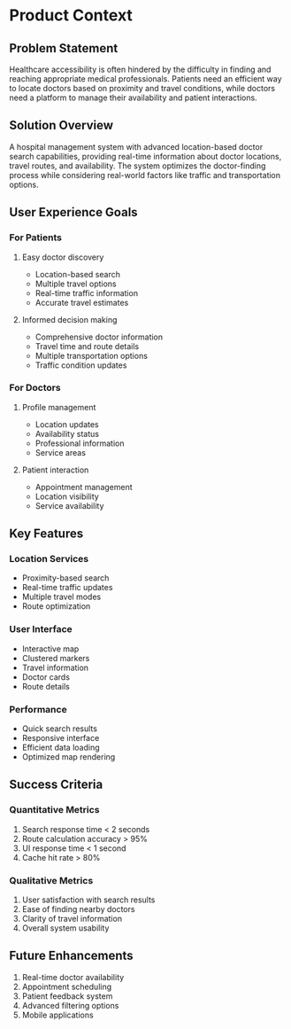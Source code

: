 # Product Context

## Problem Statement
Healthcare accessibility is often hindered by the difficulty in finding and reaching appropriate medical professionals. Patients need an efficient way to locate doctors based on proximity and travel conditions, while doctors need a platform to manage their availability and patient interactions.

## Solution Overview
A hospital management system with advanced location-based doctor search capabilities, providing real-time information about doctor locations, travel routes, and availability. The system optimizes the doctor-finding process while considering real-world factors like traffic and transportation options.

## User Experience Goals

### For Patients
1. Easy doctor discovery
   - Location-based search
   - Multiple travel options
   - Real-time traffic information
   - Accurate travel estimates

2. Informed decision making
   - Comprehensive doctor information
   - Travel time and route details
   - Multiple transportation options
   - Traffic condition updates

### For Doctors
1. Profile management
   - Location updates
   - Availability status
   - Professional information
   - Service areas

2. Patient interaction
   - Appointment management
   - Location visibility
   - Service availability

## Key Features

### Location Services
- Proximity-based search
- Real-time traffic updates
- Multiple travel modes
- Route optimization

### User Interface
- Interactive map
- Clustered markers
- Travel information
- Doctor cards
- Route details

### Performance
- Quick search results
- Responsive interface
- Efficient data loading
- Optimized map rendering

## Success Criteria

### Quantitative Metrics
1. Search response time < 2 seconds
2. Route calculation accuracy > 95%
3. UI response time < 1 second
4. Cache hit rate > 80%

### Qualitative Metrics
1. User satisfaction with search results
2. Ease of finding nearby doctors
3. Clarity of travel information
4. Overall system usability

## Future Enhancements
1. Real-time doctor availability
2. Appointment scheduling
3. Patient feedback system
4. Advanced filtering options
5. Mobile applications 